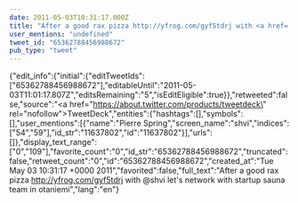 ```yaml
---
date: 2011-05-03T10:31:17.000Z
title: "After a good rax pizza http://yfrog.com/gyf5tdrj with <a href='http://twitter.com/shvi'>@shvi</a> let's network with startup sauna team in otaniemi″"
user_mentions: "undefined"
tweet_id: "65362788456988672"
pub_type: "tweet"
---
```

{"edit_info":{"initial":{"editTweetIds":["65362788456988672"],"editableUntil":"2011-05-03T11:01:17.807Z","editsRemaining":"5","isEditEligible":true}},"retweeted":false,"source":"<a href=\"https://about.twitter.com/products/tweetdeck\" rel=\"nofollow\">TweetDeck</a>","entities":{"hashtags":[],"symbols":[],"user_mentions":[{"name":"Pierre Spring","screen_name":"shvi","indices":["54","59"],"id_str":"11637802","id":"11637802"}],"urls":[]},"display_text_range":["0","109"],"favorite_count":"0","id_str":"65362788456988672","truncated":false,"retweet_count":"0","id":"65362788456988672","created_at":"Tue May 03 10:31:17 +0000 2011","favorited":false,"full_text":"After a good rax pizza http://yfrog.com/gyf5tdrj with @shvi let's network with startup sauna team in otaniemi","lang":"en"}
